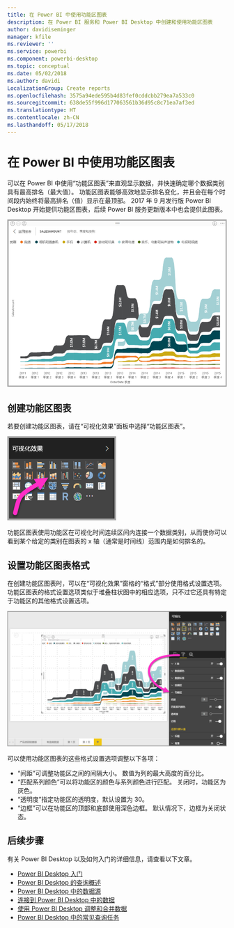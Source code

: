 ```yaml
---
title: 在 Power BI 中使用功能区图表
description: 在 Power BI 服务和 Power BI Desktop 中创建和使用功能区图表
author: davidiseminger
manager: kfile
ms.reviewer: ''
ms.service: powerbi
ms.component: powerbi-desktop
ms.topic: conceptual
ms.date: 05/02/2018
ms.author: davidi
LocalizationGroup: Create reports
ms.openlocfilehash: 3575a94ede595b4d83fef0cddcbb279ea7a533c0
ms.sourcegitcommit: 638de55f996d177063561b36d95c8c71ea7af3ed
ms.translationtype: HT
ms.contentlocale: zh-CN
ms.lasthandoff: 05/17/2018
---
```

# <a name="use-ribbon-charts-in-power-bi"></a>在 Power BI 中使用功能区图表
可以在 Power BI 中使用“功能区图表”来直观显示数据，并快速确定哪个数据类别具有最高排名（最大值）。 功能区图表能够高效地显示排名变化，并且会在每个时间段内始终将最高排名（值）显示在最顶部。 2017 年 9 月发行版 Power BI Desktop 开始提供功能区图表，后续 Power BI 服务更新版本中也会提供此图表。

![](media/desktop-ribbon-charts/ribbon-charts_01.png)

## <a name="create-a-ribbon-chart"></a>创建功能区图表
若要创建功能区图表，请在“可视化效果”面板中选择“功能区图表”。

![](media/desktop-ribbon-charts/ribbon-charts_02.png)

功能区图表使用功能区在可视化时间连续区间内连接一个数据类别，从而使你可以看到某个给定的类别在图表的 x 轴（通常是时间线）范围内是如何排名的。

## <a name="format-a-ribbon-chart"></a>设置功能区图表格式
在创建功能区图表时，可以在“可视化效果”窗格的“格式”部分使用格式设置选项。 功能区图表的格式设置选项类似于堆叠柱状图中的相应选项，只不过它还具有特定于功能区的其他格式设置选项。

![](media/desktop-ribbon-charts/ribbon-charts_03.png)

可以使用功能区图表的这些格式设置选项调整以下各项：

* “间距”可调整功能区之间的间隔大小。 数值为列的最大高度的百分比。
* “匹配系列颜色”可以将功能区的颜色与系列颜色进行匹配。 关闭时，功能区为灰色。
* “透明度”指定功能区的透明度，默认设置为 30。
* “边框”可以在功能区的顶部和底部使用深色边框。 默认情况下，边框为关闭状态。

## <a name="next-steps"></a>后续步骤
有关 Power BI Desktop 以及如何入门的详细信息，请查看以下文章。

* [Power BI Desktop 入门](desktop-getting-started.md)
* [Power BI Desktop 的查询概述](desktop-query-overview.md)
* [Power BI Desktop 中的数据源](desktop-data-sources.md)
* [连接到 Power BI Desktop 中的数据](desktop-connect-to-data.md)
* [使用 Power BI Desktop 调整和合并数据](desktop-shape-and-combine-data.md)
* [Power BI Desktop 中的常见查询任务](desktop-common-query-tasks.md)   

